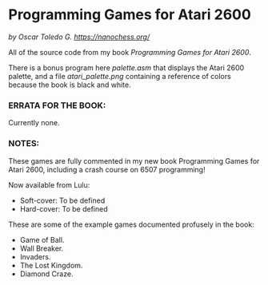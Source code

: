 # Programming Games for Atari 2600
*by Oscar Toledo G.*
*https://nanochess.org/*

All of the source code from my book *Programming Games for Atari 2600*.

There is a bonus program here *palette.asm* that displays the Atari 2600 palette, and a file *atari_palette.png* containing a reference of colors because the book is black and white.

### ERRATA FOR THE BOOK:

Currently none.

### NOTES:

These games are fully commented in my new book Programming Games for Atari 2600, including a crash course on 6507 programming!

Now available from Lulu:

- Soft-cover: To be defined
- Hard-cover: To be defined

These are some of the example games documented profusely in the book:

- Game of Ball.
- Wall Breaker.
- Invaders.
- The Lost Kingdom.
- Diamond Craze.
